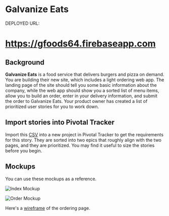 # Galvanize Eats

DEPLOYED URL:
# https://gfoods64.firebaseapp.com

## Background

**Galvanize Eats** is a food service that delivers burgers and pizza on demand. You are building their new site, which includes a light ordering web app. The landing page of the site should tell you some basic information about the company, while the web app should show you a sorted list of menu items, allow you to build an order, enter in your delivery information, and submit the order to Galvanize Eats. Your product owner has created a list of prioritized user stories for you to work down.

## Import stories into Pivotal Tracker

Import this [CSV](https://students-gschool-production.s3.amazonaws.com/uploads/asset/file/595/Q1_Project_Stories-Galvanize_Eats.csv) into a new project in Pivotal Tracker to get the requirements for this story. They are sorted into two epics that roughly align with the two pages, and they are prioritized. You may find it useful to size the stories before you begin.

## Mockups

You can use these mockups as a reference.

![Index Mockup](https://s3-us-west-2.amazonaws.com/lesson-plan-images/galvanize_eats_assessments/page_1_mock.png)

![Order Mockup](https://s3-us-west-2.amazonaws.com/lesson-plan-images/galvanize_eats_assessments/page_2_mock.png)

Here's a [wireframe](https://wireframe.cc/7JjPpp) of the ordering page.
